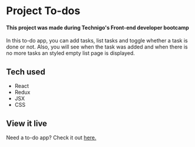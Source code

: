 # Project To-dos

#### This project was made during Technigo's Front-end developer bootcamp

In this to-do app, you can add tasks, list tasks and toggle whether a task is done or not. Also, you will see when the task was added and when there is no more tasks an styled empty list page is displayed.

## Tech used

* React
* Redux
* JSX
* CSS

## View it live

Need a to-do app? Check it out <a href="https://to-do-todayapp.netlify.app">here.</a>
